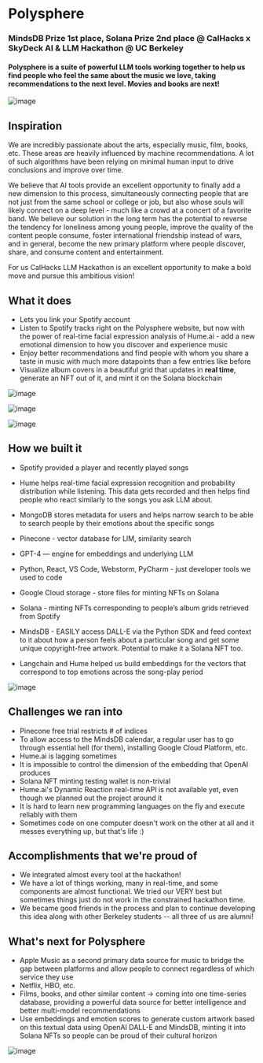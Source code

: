 # Polysphere

### MindsDB Prize 1st place, Solana Prize 2nd place @ CalHacks x SkyDeck AI & LLM Hackathon @ UC Berkeley

#### Polysphere is a suite of powerful LLM tools working together to help us find people who feel the same about the music we love, taking recommendations to the next level. Movies and books are next!

![image](https://github.com/artem-tkachuk/Polysphere/assets/45192056/9458e1c5-fe8f-4dbd-ac88-2b87f1558990)

## Inspiration
We are incredibly passionate about the arts, especially music, film, books, etc. These areas are heavily influenced by machine recommendations. A lot of such algorithms have been relying on minimal human input to drive conclusions and improve over time. 

We believe that AI tools provide an excellent opportunity to finally add a new dimension to this process, simultaneously connecting people that are not just from the same school or college or job, but also whose souls will likely connect on a deep level - much like a crowd at a concert of a favorite band.  We believe our solution in the long term has the potential to reverse the tendency for loneliness among young people, improve the quality of the content people consume,  foster international friendship instead of wars, and in general, become the new primary platform where people discover, share, and consume content and entertainment.

For us CalHacks LLM Hackathon is an excellent opportunity to make a bold move and pursue this ambitious vision!

## What it does
- Lets you link your Spotify account
- Listen to Spotify tracks right on the Polysphere website, but now with the power of real-time facial expression analysis of Hume.ai - add a new emotional dimension to how you discover and experience music
- Enjoy better recommendations and find people with whom you share a taste in music with much more datapoints than a few entries like before
- Visualize album covers in a beautiful grid that updates in **real time**, generate an NFT out of it, and mint it on the Solana blockchain

![image](https://github.com/artem-tkachuk/Polysphere/assets/45192056/7e244186-ad44-438a-a364-9472fc0545c1)

![image](https://github.com/artem-tkachuk/Polysphere/assets/45192056/3340b409-614c-43e9-b41b-b5cb1cf7b329)

![image](https://github.com/artem-tkachuk/Polysphere/assets/45192056/a4785af2-7ba0-4d33-a6d4-351277d81168)

## How we built it

- Spotify provided a player and recently played songs

- Hume helps real-time facial expression recognition and probability distribution while listening. This data gets recorded and then helps find people who react similarly to the songs you ask LLM about.

- MongoDB stores metadata for users and helps narrow search to be able to search people by their emotions about the specific songs

- Pinecone - vector database for LlM, similarity search

- GPT-4 — engine for embeddings and underlying LLM

- Python, React, VS Code, Webstorm, PyCharm - just developer tools we used to code

- Google Cloud storage - store files for minting NFTs on Solana

- Solana - minting NFTs corresponding to people’s album grids retrieved from Spotify

- MindsDB - EASILY access DALL-E via the Python SDK and feed context to it about how a person feels about a particular song and get some unique copyright-free artwork. Potential to make it a Solana NFT too.

- Langchain and Hume helped us build embeddings for the vectors that correspond to top emotions across the song-play period

![image](https://github.com/artem-tkachuk/Polysphere/assets/45192056/20e5f790-d98e-49fe-9046-19d682c4e080)

## Challenges we ran into
- Pinecone free trial restricts # of indices
- To allow access to the MindsDB calendar, a regular user has to go through essential hell (for them), installing Google Cloud Platform, etc.
- Hume.ai is lagging sometimes
- It is impossible to control the dimension of the embedding that OpenAI produces
- Solana NFT minting testing wallet is non-trivial
- Hume.ai's Dynamic Reaction real-time API is not available yet, even though we planned out the project around it
- It is hard to learn new programming languages on the fly and execute reliably with them
- Sometimes code on one computer doesn't work on the other at all and it messes everything up, but that's life :)

## Accomplishments that we're proud of
- We integrated almost every tool at the hackathon!
- We have a lot of things working, many in real-time, and some components are almost functional. We tried our VERY best but sometimes things just do not work in the constrained hackathon time.
- We became good friends in the process and plan to continue developing this idea along with other Berkeley students -- all three of us are alumni!

## What's next for Polysphere
- Apple Music as a second primary data source for music to bridge the gap between platforms and allow people to connect regardless of which service they use
- Netflix, HBO, etc.
- Films, books, and other similar content -> coming into one time-series database, providing a powerful data source for better intelligence and better multi-model recommendations
- Use embeddings and emotion scores to generate custom artwork based on this textual data using OpenAI DALL-E and MindsDB, minting it into Solana NFTs so people can be proud of their cultural horizon
 
![image](https://github.com/artem-tkachuk/Polysphere/assets/45192056/bc50605b-3bed-4a51-8b1f-2e3f10a6e716)

